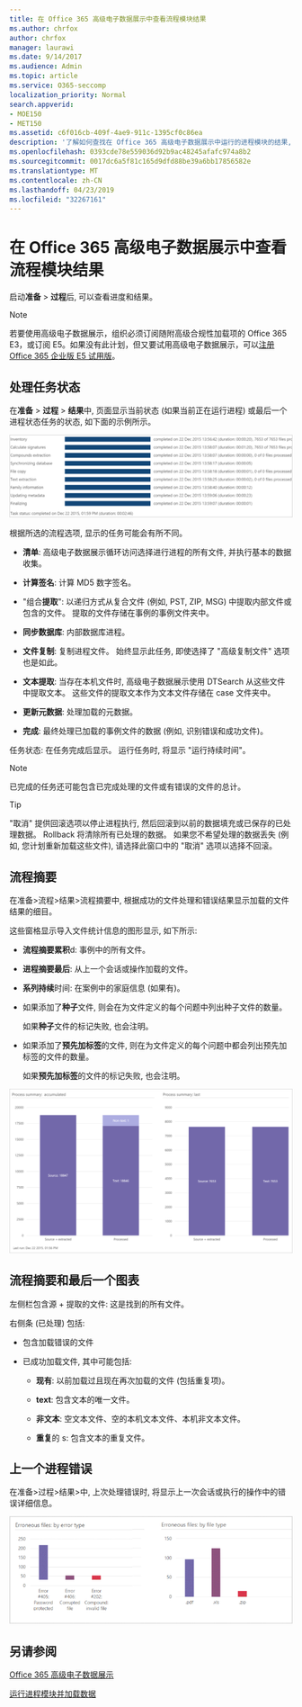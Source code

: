 ```yaml
---
title: 在 Office 365 高级电子数据展示中查看流程模块结果
ms.author: chrfox
author: chrfox
manager: laurawi
ms.date: 9/14/2017
ms.audience: Admin
ms.topic: article
ms.service: O365-seccomp
localization_priority: Normal
search.appverid:
- MOE150
- MET150
ms.assetid: c6f016cb-409f-4ae9-911c-1395cf0c86ea
description: '了解如何查找在 Office 365 高级电子数据展示中运行的进程模块的结果, 包括任务状态和过程摘要。  '
ms.openlocfilehash: 0393cde78e559036d92b9ac48245afafc974a8b2
ms.sourcegitcommit: 0017dc6a5f81c165d9dfd88be39a6bb17856582e
ms.translationtype: MT
ms.contentlocale: zh-CN
ms.lasthandoff: 04/23/2019
ms.locfileid: "32267161"
---
```

# <a name="view-process-module-results-in-office-365-advanced-ediscovery"></a>在 Office 365 高级电子数据展示中查看流程模块结果

启动**准备** \> **过程**后, 可以查看进度和结果。 
  
> [!NOTE]
> 若要使用高级电子数据展示，组织必须订阅随附高级合规性加载项的 Office 365 E3，或订阅 E5。如果没有此计划，但又要试用高级电子数据展示，可以[注册 Office 365 企业版 E5 试用版](https://go.microsoft.com/fwlink/p/?LinkID=698279)。 
  
## <a name="process-task-status"></a>处理任务状态

在**准备** \> **过程** \> **结果**中, 页面显示当前状态 (如果当前正在运行进程) 或最后一个进程状态任务的状态, 如下面的示例所示。
  
![进程模块任务状态](media/9430f9e7-a4dd-47c7-ac2e-2c6a60fc948b.png)
  
根据所选的流程选项, 显示的任务可能会有所不同。 
  
- **清单**: 高级电子数据展示循环访问选择进行进程的所有文件, 并执行基本的数据收集。
    
- **计算签名**: 计算 MD5 数字签名。
    
- "组合**提取**": 以递归方式从复合文件 (例如, PST, ZIP, MSG) 中提取内部文件或包含的文件。 提取的文件存储在事例的事例文件夹中。
    
- **同步数据库**: 内部数据库进程。
    
- **文件复制**: 复制进程文件。 始终显示此任务, 即使选择了 "高级复制文件" 选项也是如此。
    
- **文本提取**: 当存在本机文件时, 高级电子数据展示使用 DTSearch 从这些文件中提取文本。 这些文件的提取文本作为文本文件存储在 case 文件夹中。
    
- **更新元数据**: 处理加载的元数据。 
    
- **完成**: 最终处理已加载的事例文件的数据 (例如, 识别错误和成功文件)。 
    
任务状态: 在任务完成后显示。 运行任务时, 将显示 "运行持续时间"。
  
> [!NOTE]
> 已完成的任务还可能包含已完成处理的文件或有错误的文件的总计。 
  
> [!TIP]
> "取消" 提供回滚选项以停止进程执行, 然后回滚到以前的数据填充或已保存的已处理数据。 Rollback 将清除所有已处理的数据。 如果您不希望处理的数据丢失 (例如, 您计划重新加载这些文件), 请选择此窗口中的 "取消" 选项以选择不回滚。 
  
## <a name="process-summary"></a>流程摘要

在准备\>流程\>结果\>流程摘要中, 根据成功的文件处理和错误结果显示加载的文件结果的细目。
  
这些窗格显示导入文件统计信息的图形显示, 如下所示:
  
- **流程摘要累积**d: 事例中的所有文件。
    
- **进程摘要最后**: 从上一个会话或操作加载的文件。 
    
- **系列持续**时间: 在案例中的家庭信息 (如果有)。
    
- 如果添加了**种子**文件, 则会在为文件定义的每个问题中列出种子文件的数量。 
    
    如果**种子**文件的标记失败, 也会注明。 
    
- 如果添加了**预先加标签**的文件, 则在为文件定义的每个问题中都会列出预先加标签的文件的数量。 
    
    如果**预先加标签**的文件的标记失败, 也会注明。 
    
![进程模块摘要](media/2086a691-9e3d-4117-beb2-a5c3a9a4cc94.png)
  
## <a name="process-summary-accumulated-and-last-charts"></a>流程摘要和最后一个图表

左侧栏包含源 + 提取的文件: 这是找到的所有文件。 
  
右侧条 (已处理) 包括:
  
- 包含加载错误的文件
    
- 已成功加载文件, 其中可能包括: 
    
  - **现有**: 以前加载过且现在再次加载的文件 (包括重复项)。
    
  - **text**: 包含文本的唯一文件。
    
  - **非文本**: 空文本文件、空的本机文本文件、本机非文本文件。 
    
  - **重复**的 s: 包含文本的重复文件。
    
## <a name="last-process-errors"></a>上一个进程错误

在准备\>过程\>结果\>中, 上次处理错误时, 将显示上一次会话或执行的操作中的错误详细信息。
  
![进程模块错误](media/4771d0f4-4217-445a-9ba4-8b6541c5ad09.png)
  
## <a name="see-also"></a>另请参阅

[Office 365 高级电子数据展示](office-365-advanced-ediscovery.md)
  
[运行进程模块并加载数据](run-the-process-module-and-load-data-in-advanced-ediscovery.md)

